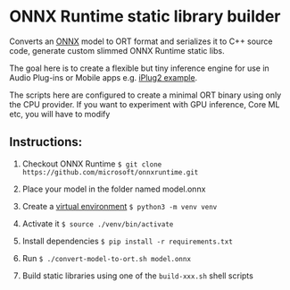 # ONNX Runtime static library builder

Converts an [ONNX](https://onnx.ai) model to ORT format and serializes it to C++ source code, generate custom slimmed ONNX Runtime static libs.

The goal here is to create a flexible but tiny inference engine for use in Audio Plug-ins or Mobile apps e.g. [iPlug2 example](https://github.com/olilarkin/iPlug2OnnxRuntime).

The scripts here are configured to create a minimal ORT binary using only the CPU provider. If you want to experiment with GPU inference, Core ML etc, you will have to modify 

## Instructions:

1. Checkout ONNX Runtime `$ git clone https://github.com/microsoft/onnxruntime.git`

2. Place your model in the folder named model.onnx

3. Create a [virtual environment](https://packaging.python.org/tutorials/installing-packages/#creating-virtual-environments) `$ python3 -m venv venv`

4. Activate it `$ source ./venv/bin/activate`

5. Install dependencies `$ pip install -r requirements.txt`

6. Run `$ ./convert-model-to-ort.sh model.onnx`

7. Build static libraries using one of the `build-xxx.sh` shell scripts
